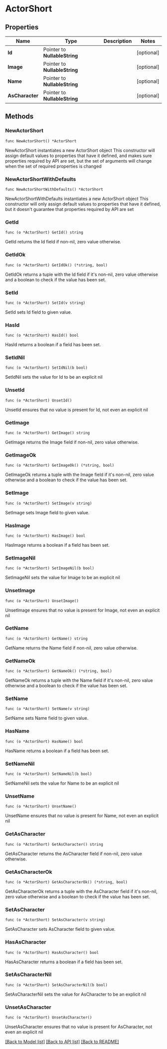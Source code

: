 # ActorShort

## Properties

Name | Type | Description | Notes
------------ | ------------- | ------------- | -------------
**Id** | Pointer to **NullableString** |  | [optional] 
**Image** | Pointer to **NullableString** |  | [optional] 
**Name** | Pointer to **NullableString** |  | [optional] 
**AsCharacter** | Pointer to **NullableString** |  | [optional] 

## Methods

### NewActorShort

`func NewActorShort() *ActorShort`

NewActorShort instantiates a new ActorShort object
This constructor will assign default values to properties that have it defined,
and makes sure properties required by API are set, but the set of arguments
will change when the set of required properties is changed

### NewActorShortWithDefaults

`func NewActorShortWithDefaults() *ActorShort`

NewActorShortWithDefaults instantiates a new ActorShort object
This constructor will only assign default values to properties that have it defined,
but it doesn't guarantee that properties required by API are set

### GetId

`func (o *ActorShort) GetId() string`

GetId returns the Id field if non-nil, zero value otherwise.

### GetIdOk

`func (o *ActorShort) GetIdOk() (*string, bool)`

GetIdOk returns a tuple with the Id field if it's non-nil, zero value otherwise
and a boolean to check if the value has been set.

### SetId

`func (o *ActorShort) SetId(v string)`

SetId sets Id field to given value.

### HasId

`func (o *ActorShort) HasId() bool`

HasId returns a boolean if a field has been set.

### SetIdNil

`func (o *ActorShort) SetIdNil(b bool)`

 SetIdNil sets the value for Id to be an explicit nil

### UnsetId
`func (o *ActorShort) UnsetId()`

UnsetId ensures that no value is present for Id, not even an explicit nil
### GetImage

`func (o *ActorShort) GetImage() string`

GetImage returns the Image field if non-nil, zero value otherwise.

### GetImageOk

`func (o *ActorShort) GetImageOk() (*string, bool)`

GetImageOk returns a tuple with the Image field if it's non-nil, zero value otherwise
and a boolean to check if the value has been set.

### SetImage

`func (o *ActorShort) SetImage(v string)`

SetImage sets Image field to given value.

### HasImage

`func (o *ActorShort) HasImage() bool`

HasImage returns a boolean if a field has been set.

### SetImageNil

`func (o *ActorShort) SetImageNil(b bool)`

 SetImageNil sets the value for Image to be an explicit nil

### UnsetImage
`func (o *ActorShort) UnsetImage()`

UnsetImage ensures that no value is present for Image, not even an explicit nil
### GetName

`func (o *ActorShort) GetName() string`

GetName returns the Name field if non-nil, zero value otherwise.

### GetNameOk

`func (o *ActorShort) GetNameOk() (*string, bool)`

GetNameOk returns a tuple with the Name field if it's non-nil, zero value otherwise
and a boolean to check if the value has been set.

### SetName

`func (o *ActorShort) SetName(v string)`

SetName sets Name field to given value.

### HasName

`func (o *ActorShort) HasName() bool`

HasName returns a boolean if a field has been set.

### SetNameNil

`func (o *ActorShort) SetNameNil(b bool)`

 SetNameNil sets the value for Name to be an explicit nil

### UnsetName
`func (o *ActorShort) UnsetName()`

UnsetName ensures that no value is present for Name, not even an explicit nil
### GetAsCharacter

`func (o *ActorShort) GetAsCharacter() string`

GetAsCharacter returns the AsCharacter field if non-nil, zero value otherwise.

### GetAsCharacterOk

`func (o *ActorShort) GetAsCharacterOk() (*string, bool)`

GetAsCharacterOk returns a tuple with the AsCharacter field if it's non-nil, zero value otherwise
and a boolean to check if the value has been set.

### SetAsCharacter

`func (o *ActorShort) SetAsCharacter(v string)`

SetAsCharacter sets AsCharacter field to given value.

### HasAsCharacter

`func (o *ActorShort) HasAsCharacter() bool`

HasAsCharacter returns a boolean if a field has been set.

### SetAsCharacterNil

`func (o *ActorShort) SetAsCharacterNil(b bool)`

 SetAsCharacterNil sets the value for AsCharacter to be an explicit nil

### UnsetAsCharacter
`func (o *ActorShort) UnsetAsCharacter()`

UnsetAsCharacter ensures that no value is present for AsCharacter, not even an explicit nil

[[Back to Model list]](../README.md#documentation-for-models) [[Back to API list]](../README.md#documentation-for-api-endpoints) [[Back to README]](../README.md)


